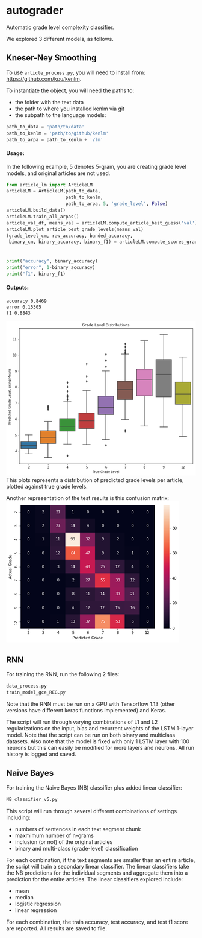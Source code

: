 # autograder
Automatic grade level complexity classifier.

We explored 3 different models, as follows.

## Kneser-Ney Smoothing
To use `article_process.py`, you will need to install from: https://github.com/kpu/kenlm.

To instantiate the object, you will need the paths to:
- the folder with the text data
- the path to where you installed kenlm via git
- the subpath to the language models:
```python
path_to_data = 'path/to/data'
path_to_kenlm = 'path/to/github/kenlm'
path_to_arpa = path_to_kenlm + '/lm'
```

#### Usage:

In the following example, 5 denotes 5-gram, you are creating grade level models, and original articles are not used.
```python
from article_lm import ArticleLM
articleLM = ArticleLM(path_to_data,
                      path_to_kenlm,
                      path_to_arpa, 5, 'grade_level', False)
articleLM.build_data()
articleLM.train_all_arpas()
article_val_df, means_val = articleLM.compute_article_best_guess('val')
articleLM.plot_article_best_grade_levels(means_val)
(grade_level_cm, raw_accuracy, banded_accuracy,
 binary_cm, binary_accuracy, binary_f1) = articleLM.compute_scores_grade_level(means_val)
 
 
print("accuracy", binary_accuracy)
print("error", 1-binary_accuracy)
print("f1", binary_f1)
```
#### Outputs:
```
accuracy 0.8469
error 0.15305
f1 0.8843
```
![Distribution of article predictions](plots/box_whisker_kneser_ney.png)
This plots represents a distribution of predicted grade levels per article, plotted against true grade levels.

Another representation of the test results is this confusion matrix:
![Confusion Matrix, Kneser Ney](plots/confusion_matrix_kneser_ney.png)

## RNN
For training the RNN, run the following 2 files:
```python
data_process.py
train_model_gce_REG.py
```

Note that the RNN must be run on a GPU with Tensorflow 1.13 (other versions have different keras functions implemented) and Keras.

The script will run through varying combinations of L1 and L2 regularizations on the input, bias and recurrent 
weights of the LSTM 1-layer model. Note that the script can be run on both binary and multiclass datasets. Also note that 
the model is fixed with only 1 LSTM layer with 100 neurons but this can easily be modified for more layers and neurons.
All run history is logged and saved.

## Naive Bayes
For training the Naive Bayes (NB) classifier plus added linear classifier:
```python
NB_classifier_v5.py
```

This script will run through several different combinations of settings including:
- numbers of sentences in each text segment chunk
- maxmimum number of n-grams
- inclusion (or not) of the original articles
- binary and multi-class (grade-level) classification

For each combination, if the text segments are smaller than an entire article, the script will train a secondary linear classifier.
The linear classifiers take the NB predictions for the individual segments and aggregate them into a prediction for the 
entire articles. The linear classifiers explored include:
- mean
- median
- logistic regression
- linear regression

For each combination, the train accuracy, test accuracy, and test f1 score are reported. All results are saved to file.
